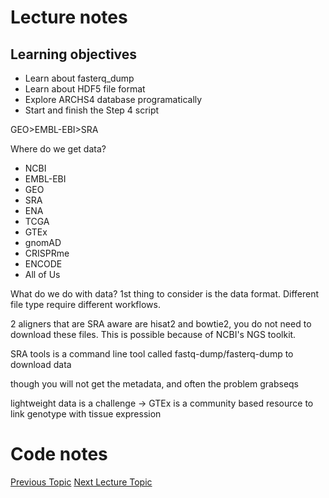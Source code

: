 # Lecture notes
## Learning objectives
- Learn about fasterq_dump
- Learn about HDF5 file format
- Explore ARCHS4 database programatically
- Start and finish the Step 4 script

GEO>EMBL-EBI>SRA

Where do we get data? 
- NCBI
- EMBL-EBI
- GEO
- SRA
- ENA
- TCGA
- GTEx
- gnomAD
- CRISPRme
- ENCODE
- All of Us

What do we do with data?
1st thing to consider is the data format. Different file type require different workflows.

2 aligners that are SRA aware are hisat2 and bowtie2, you do not need to download these files. This is possible because of NCBI's NGS toolkit.

SRA tools is a command line tool called fastq-dump/fasterq-dump to download data

though you will not get the metadata, and often the problem
grabseqs

lightweight data is a challenge -> GTEx is a community based resource to link genotype with tissue expression


# Code notes

[Previous Topic](../Lecture07:PublicData/Lecture07.md)
[Next Lecture Topic](../Lecture09:Differential/Lecture09.md)